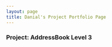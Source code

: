 ```yaml
---
layout: page
title: Danial's Project Portfolio Page
---
```


### Project: AddressBook Level 3

[//]: # (AddressBook - Level 3 is a desktop address book application used for teaching Software Engineering principles. The user interacts with it using a CLI, and it has a GUI created with JavaFX. It is written in Java, and has about 10 kLoC.)

[//]: # ()
[//]: # (Given below are my contributions to the project.)

[//]: # ()
[//]: # (* **New Feature**: Added the ability to undo/redo previous commands.)

[//]: # (  * What it does: allows the user to undo all previous commands one at a time. Preceding undo commands can be reversed by using the redo command.)

[//]: # (  * Justification: This feature improves the product significantly because a user can make mistakes in commands and the app should provide a convenient way to rectify them.)

[//]: # (  * Highlights: This enhancement affects existing commands and commands to be added in future. It required an in-depth analysis of design alternatives. The implementation too was challenging as it required changes to existing commands.)

[//]: # (  * Credits: *{mention here if you reused any code/ideas from elsewhere or if a third-party library is heavily used in the feature so that a reader can make a more accurate judgement of how much effort went into the feature}*)

[//]: # ()
[//]: # (* **New Feature**: Added a history command that allows the user to navigate to previous commands using up/down keys.)

[//]: # ()
[//]: # (* **Code contributed**: [RepoSense link]&#40;&#41;)

[//]: # ()
[//]: # (* **Project management**:)

[//]: # (  * Managed releases `v1.3` - `v1.5rc` &#40;3 releases&#41; on GitHub)

[//]: # ()
[//]: # (* **Enhancements to existing features**:)

[//]: # (  * Updated the GUI color scheme &#40;Pull requests [\#33]&#40;&#41;, [\#34]&#40;&#41;&#41;)

[//]: # (  * Wrote additional tests for existing features to increase coverage from 88% to 92% &#40;Pull requests [\#36]&#40;&#41;, [\#38]&#40;&#41;&#41;)

[//]: # ()
[//]: # (* **Documentation**:)

[//]: # (  * User Guide:)

[//]: # (    * Added documentation for the features `delete` and `find` [\#72]&#40;&#41;)

[//]: # (    * Did cosmetic tweaks to existing documentation of features `clear`, `exit`: [\#74]&#40;&#41;)

[//]: # (  * Developer Guide:)

[//]: # (    * Added implementation details of the `delete` feature.)

[//]: # ()
[//]: # (* **Community**:)

[//]: # (  * PRs reviewed &#40;with non-trivial review comments&#41;: [\#12]&#40;&#41;, [\#32]&#40;&#41;, [\#19]&#40;&#41;, [\#42]&#40;&#41;)

[//]: # (  * Contributed to forum discussions &#40;examples: [1]&#40;&#41;, [2]&#40;&#41;, [3]&#40;&#41;, [4]&#40;&#41;&#41;)

[//]: # (  * Reported bugs and suggestions for other teams in the class &#40;examples: [1]&#40;&#41;, [2]&#40;&#41;, [3]&#40;&#41;&#41;)

[//]: # (  * Some parts of the history feature I added was adopted by several other class mates &#40;[1]&#40;&#41;, [2]&#40;&#41;&#41;)

[//]: # ()
[//]: # (* **Tools**:)

[//]: # (  * Integrated a third party library &#40;Natty&#41; to the project &#40;[\#42]&#40;&#41;&#41;)

[//]: # (  * Integrated a new Github plugin &#40;CircleCI&#41; to the team repo)

[//]: # ()
[//]: # (* _{you can add/remove categories in the list above}_)
